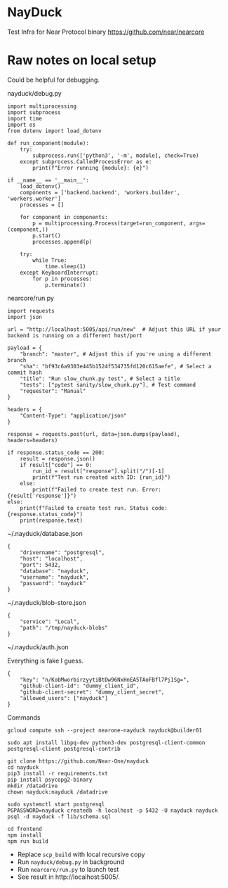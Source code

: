 # NayDuck
Test Infra for Near Protocol binary https://github.com/near/nearcore

# Raw notes on local setup

Could be helpful for debugging.

nayduck/debug.py
```
import multiprocessing
import subprocess
import time
import os
from dotenv import load_dotenv

def run_component(module):
    try:
        subprocess.run(['python3', '-m', module], check=True)
    except subprocess.CalledProcessError as e:
        print(f"Error running {module}: {e}")

if __name__ == '__main__':
    load_dotenv()
    components = ['backend.backend', 'workers.builder', 'workers.worker']
    processes = []

    for component in components:
        p = multiprocessing.Process(target=run_component, args=(component,))
        p.start()
        processes.append(p)

    try:
        while True:
            time.sleep(1)
    except KeyboardInterrupt:
        for p in processes:
            p.terminate()
```

nearcore/run.py

```
import requests
import json

url = "http://localhost:5005/api/run/new"  # Adjust this URL if your backend is running on a different host/port

payload = {
    "branch": "master", # Adjust this if you're using a different branch
    "sha": "bf93c6a9303e445b1524f534735fd120c615aefe", # Select a commit hash
    "title": "Run slow_chunk.py test", # Select a title
    "tests": ["pytest sanity/slow_chunk.py"], # Test command
    "requester": "Manual"
}

headers = {
    "Content-Type": "application/json"
}

response = requests.post(url, data=json.dumps(payload), headers=headers)

if response.status_code == 200:
    result = response.json()
    if result["code"] == 0:
        run_id = result["response"].split("/")[-1]
        print(f"Test run created with ID: {run_id}")
    else:
        print(f"Failed to create test run. Error: {result['response']}")
else:
    print(f"Failed to create test run. Status code: {response.status_code}")
    print(response.text)

```

~/.nayduck/database.json

```
{
    "drivername": "postgresql",
    "host": "localhost",
    "port": 5432,
    "database": "nayduck",
    "username": "nayduck",
    "password": "nayduck"
}
```

~/.nayduck/blob-store.json

```
{
    "service": "Local",
    "path": "/tmp/nayduck-blobs"
}
```

~/.nayduck/auth.json

Everything is fake I guess.
```
{
    "key": "n/KobMworbirzyytiBtDw96NxHnEA5TAoFBfl7Pj1Sg=",
    "github-client-id": "dummy_client_id",
    "github-client-secret": "dummy_client_secret",
    "allowed_users": ["nayduck"]
}
```

Commands

```
gcloud compute ssh --project nearone-nayduck nayduck@builder01

sudo apt install libpq-dev python3-dev postgresql-client-common postgresql-client postgresql-contrib

git clone https://github.com/Near-One/nayduck
cd nayduck
pip3 install -r requirements.txt 
pip install psycopg2-binary
mkdir /datadrive
chown nayduck:nayduck /datadrive

sudo systemctl start postgresql
PGPASSWORD=nayduck createdb -h localhost -p 5432 -U nayduck nayduck
psql -d nayduck -f lib/schema.sql

cd frontend
npm install
npm run build
```

* Replace `scp_build` with local recursive copy
* Run `nayduck/debug.py` in background
* Run `nearcore/run.py` to launch test
* See result in http://localhost:5005/.
